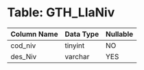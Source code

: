 # Table: GTH_LlaNiv

| Column Name | Data Type | Nullable |
|-------------|-----------|----------|
| cod_niv | tinyint | NO |
| des_Niv | varchar | YES |
